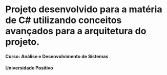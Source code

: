 # Projeto desenvolvido para a matéria de C# utilizando conceitos avançados para a arquitetura do projeto.

#### Curso: Análise e Desenvolvimento de Sistemas
#### Universidade Positivo
